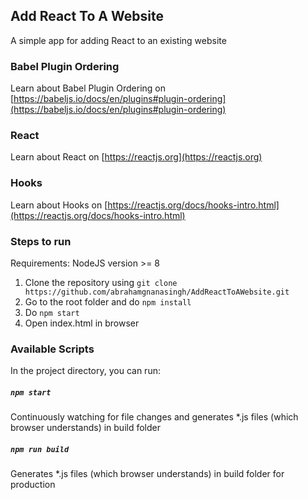 ## Add React To A Website

A simple app for adding React to an existing website

### Babel Plugin Ordering

Learn about Babel Plugin Ordering on [https://babeljs.io/docs/en/plugins#plugin-ordering](https://babeljs.io/docs/en/plugins#plugin-ordering)

### React

Learn about React on [https://reactjs.org](https://reactjs.org)

### Hooks

Learn about Hooks on [https://reactjs.org/docs/hooks-intro.html](https://reactjs.org/docs/hooks-intro.html)

### Steps to run

Requirements: NodeJS version >= 8

1) Clone the repository using `git clone https://github.com/abrahamgnanasingh/AddReactToAWebsite.git`
2) Go to the root folder and do `npm install`
3) Do `npm start`
4) Open index.html in browser

### Available Scripts

In the project directory, you can run:

##### `npm start`

Continuously watching for file changes and generates *.js files (which browser understands) in build folder

##### `npm run build`

Generates *.js files (which browser understands) in build folder for production
